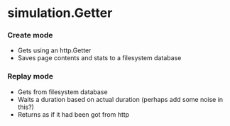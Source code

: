 # simulation.Getter

### Create mode
* Gets using an http.Getter
* Saves page contents and stats to a filesystem database

### Replay mode
* Gets from filesystem database
* Waits a duration based on actual duration (perhaps add some noise in this?)
* Returns as if it had been got from http

